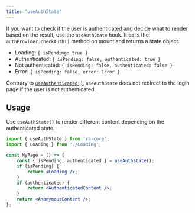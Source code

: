 ```yaml
---
title: "useAuthState"
---
```


If you want to check if the user is authenticated and decide what to render based on the result, use the `useAuthState` hook. It calls the `authProvider.checkAuth()` method on mount and returns a state object.

- Loading: `{ isPending: true }`
- Authenticated: `{ isPending: false, authenticated: true }`
- Not authenticated: `{ isPending: false, authenticated: false }`
- Error: `{ isPending: false, error: Error }`

Contrary to [`useAuthenticated()`](./useAuthenticated.md), `useAuthState` does not redirect to the login page if the user is not authenticated.

## Usage

Use `useAuthState()` to render different content depending on the authenticated state.

```jsx
import { useAuthState } from 'ra-core';
import { Loading } from './Loading';

const MyPage = () => {
    const { isPending, authenticated } = useAuthState();
    if (isPending) {
        return <Loading />;
    }
    if (authenticated) {
        return <AuthenticatedContent />;
    } 
    return <AnonymousContent />;
};
```
